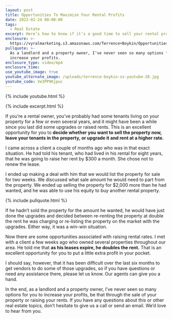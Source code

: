 ```yaml
---
layout: post
title: Opportunities To Maximize Your Rental Profits
date: 2022-02-24 00:00:00
tags:
  - Real Estate
excerpt: Here’s how to know if it’s a good time to sell your rental property.
enclosure: >-
  https://vyralmarketing.s3.amazonaws.com/Terrence+Boykin/Opportunities+To+Maximize+Your+Rental+Profits.mp4
pullquote: >-
  As a landlord and a property owner, I’ve never seen so many options for you to
  increase your profits.
enclosure_type: video/mp4
enclosure_time:
use_youtube_image: true
youtube_alternate_image: /uploads/terrence-boykin-ss-youtube-20.jpg
youtube_code: Ve3PP9Kjpuc
---
```

{% include youtube.html %}

{% include excerpt.html %}

If you’re a rental owner, you’ve probably had some tenants living on your property for a few or even several years, and it might have been a while since you last did some upgrades or raised rents. This is an excellent opportunity for you to **decide whether you want to sell the property now, leave your tenants in the property, or upgrade it and rent at a higher rate.**

I came across a client a couple of months ago who was in that exact situation. He had told his tenant, who had lived in his rental for eight years, that he was going to raise her rent by $300 a month. She chose not to renew the lease.&nbsp;

I ended up making a deal with him that we would list the property for sale for two weeks. We discussed what sale amount he would need to part from the property. We ended up selling the property for $2,000 more than he had wanted, and he was able to use his equity to buy another rental property.

{% include pullquote.html %}

If he hadn’t sold the property for the amount he wanted, he would have just done the upgrades and decided between re-renting the property at double the rent he was charging or re-listing the property on the market with the upgrades. Either way, it was a win-win situation.

Now there are some opportunities associated with raising rental rates. I met with a client a few weeks ago who owned several properties throughout our area. He told me that **as his leases expire, he doubles the rent.** That is an excellent opportunity for you to put a little extra profit in your pocket.

I should say, however, that it has been difficult over the last six months to get vendors to do some of those upgrades, so if you have questions or need any assistance there, please let us know. Our agents can give you a hand.

In the end, as a landlord and a property owner, I’ve never seen so many options for you to increase your profits, be that through the sale of your property or raising your rents. If you have any questions about this or other real estate topics, don’t hesitate to give us a call or send an email. We’d love to hear from you.
